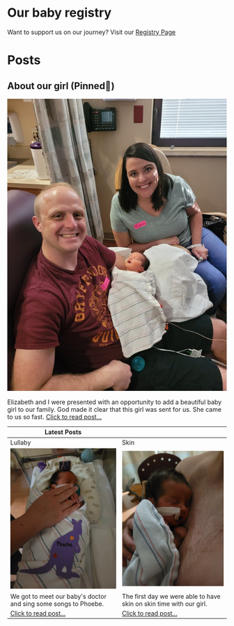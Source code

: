 <!-- # Photos
If you are just here for photos, you will find them throughout the site, But you can also view all of the photos/videos in my google drive link. we will continue to add photos and videos every day.

[Click here for all google drive photos](https://drive.google.com/drive/u/0/folders/1er6h1sBKArrKzIAYFiDsrEpOqSbdnln6) -->

# Our baby registry
Want to support us on our journey? Visit our [Registry Page](/registry)


# Posts

## About our girl (Pinned📌)
[![First Family Photo](/images/April-13-2022/20220413_172133.jpg)](/blog/about-phoebe)

Elizabeth and I were presented with an opportunity to add a beautiful baby girl to our family. God made it clear that this girl was sent for us. She came to us so fast.
[Click to read post...](/blog/about-phoebe)



| Latest Posts      |  |
| ----------- | ----------- |
| Lullaby      | Skin       |
| [![photo](/images/April-15-2022/20220415_220630.jpg)](/blog/lullaby)   | [![baby on chest](/images/April-14-2022/skin.jpg)](/blog/skin)        |
| We got to meet our baby's doctor and sing some songs to Phoebe.   | The first day we were able to have skin on skin time with our girl.        |
| [Click to read post...](/blog/lullaby)   | [Click to read post...](/blog/skin)        |








